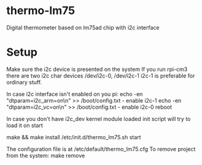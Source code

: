 thermo-lm75
==========
Digital thermometer based on lm75ad chip with i2c interface

Setup
=====
Make sure the i2c device is presented on the system
If you run rpi-cm3 there are two i2c char devices /dev/i2c-0, /dev/i2c-1
i2c-1 is preferable for ordinary stuff.

In case i2c interface isn't enabled on you pi:
echo -en "dtparam=i2c_arm=on\n" >> /boot/config.txt - enable i2c-1
echo -en "dtparam=i2c_vc=on\n" >> /boot/config.txt - enable i2c-0
reboot

In case you don't have i2c_dev kernel module loaded init script will try to load it on start

make && make install
/etc/init.d/thermo_lm75.sh start

The configuration file is at /etc/default/thermo_lm75.cfg
To remove project from the system: make remove
